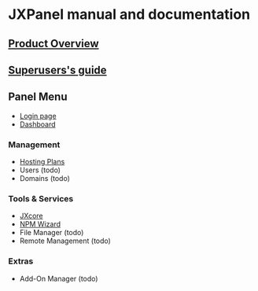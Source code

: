 
# JXPanel manual and documentation

## [Product Overview](overview.markdown)


## [Superusers's guide](admin_index.markdown)


## Panel Menu
* [Login page](loginpage.markdown)
* [Dashboard](dashboard.markdown)

### Management
* [Hosting Plans](hostingp.markdown)
* Users &#40;todo&#41;
* Domains &#40;todo&#41;

### Tools & Services
* [JXcore](jxcore_index.markdown)
* [NPM Wizard](npmw.markdown)
* File Manager &#40;todo&#41;
* Remote Management &#40;todo&#41;

### Extras
* Add-On Manager &#40;todo&#41;


